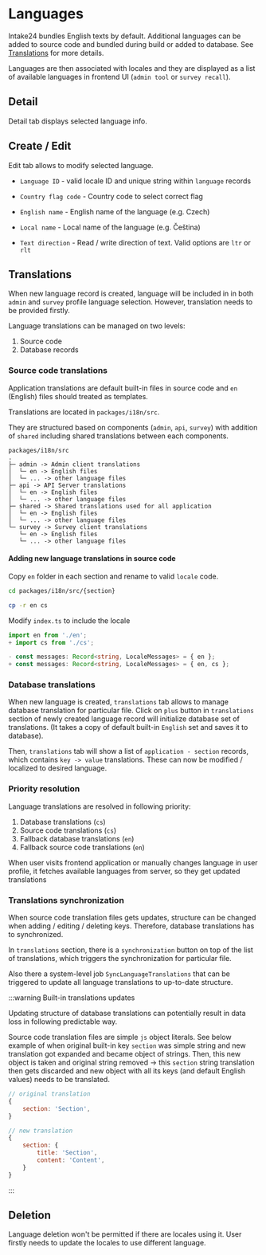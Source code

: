 # Languages

Intake24 bundles English texts by default. Additional languages can be added to source code and bundled during build or added to database. See [Translations](/admin/localization/languages#translations) for more details.

Languages are then associated with locales and they are displayed as a list of available languages in frontend UI (`admin tool` or `survey recall`).

## Detail

Detail tab displays selected language info.

## Create / Edit

Edit tab allows to modify selected language.

- `Language ID` - valid locale ID and unique string within `language` records

- `Country flag code` - Country code to select correct flag

- `English name` - English name of the language (e.g. Czech)

- `Local name` - Local name of the language (e.g. Čeština)

- `Text direction` - Read / write direction of text. Valid options are `ltr` or `rlt`

## Translations

When new language record is created, language will be included in in both `admin` and `survey` profile language selection. However, translation needs to be provided firstly.

Language translations can be managed on two levels:

1. Source code
2. Database records

### Source code translations

Application translations are default built-in files in source code and `en` (English) files should treated as templates.

Translations are located in `packages/i18n/src`.

They are structured based on components (`admin`, `api`, `survey`) with addition of `shared` including shared translations between each components.

```
packages/i18n/src
.
├─ admin -> Admin client translations
│  └─ en -> English files
│  └─ ... -> other language files
├─ api -> API Server translations
│  └─ en -> English files
│  └─ ... -> other language files
├─ shared -> Shared translations used for all application
│  └─ en -> English files
│  └─ ... -> other language files
└─ survey -> Survey client translations
   └─ en -> English files
   └─ ... -> other language files
```

#### Adding new language translations in source code

Copy `en` folder in each section and rename to valid `locale` code.

```sh
cd packages/i18n/src/{section}

cp -r en cs
```

Modify `index.ts` to include the locale

```ts
import en from './en';
+ import cs from './cs';

- const messages: Record<string, LocaleMessages> = { en };
+ const messages: Record<string, LocaleMessages> = { en, cs };
```

### Database translations

When new language is created, `translations` tab allows to manage database translation for particular file. Click on `plus` button in `translations` section of newly created language record will initialize database set of translations. (It takes a copy of default built-in `English` set and saves it to database).

Then, `translations` tab will show a list of `application - section` records, which contains `key -> value` translations. These can now be modified / localized to desired language.

### Priority resolution

Language translations are resolved in following priority:

1. Database translations (`cs`)
2. Source code translations (`cs`)
3. Fallback database translations (`en`)
4. Fallback source code translations (`en`)

When user visits frontend application or manually changes language in user profile, it fetches available languages from server, so they get updated translations

### Translations synchronization

When source code translation files gets updates, structure can be changed when adding / editing / deleting keys. Therefore, database translations has to synchronized.

In `translations` section, there is a `synchronization` button on top of the list of translations, which triggers the synchronization for particular file.

Also there a system-level job `SyncLanguageTranslations` that can be triggered to update all language translations to up-to-date structure.

:::warning Built-in translations updates

Updating structure of database translations can potentially result in data loss in following predictable way.

Source code translation files are simple `js` object literals. See below example of when original built-in key `section` was simple string and new translation got expanded and became object of strings. Then, this new object is taken and original string removed -> this `section` string translation then gets discarded and new object with all its keys (and default English values) needs to be translated.

```js
// original translation
{
    section: 'Section',
}

// new translation
{
    section: {
        title: 'Section',
        content: 'Content',
    }
}
```

:::

## Deletion

Language deletion won't be permitted if there are locales using it. User firstly needs to update the locales to use different language.
